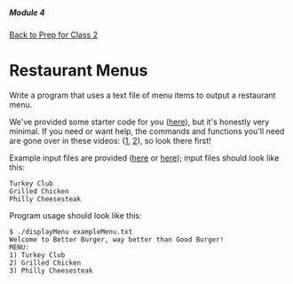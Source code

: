 ##### Module 4
[Back to Prep for Class 2](../../class2-prep)
# Restaurant Menus

Write a program that uses a text file of menu items to output a restaurant menu.

We've provided some starter code for you ([here](./displayMenu.c)), but it's honestly very minimal. If you need or want help, the commands and functions you'll need are gone over in these videos: ([1](https://www.youtube.com/watch?v=QOD2hHiHpn0&index=1&list=PLhQjrBD2T382ZqJSoJqAnX7dXVi5-YaRh), [2](https://www.youtube.com/watch?v=KwvObCA04dU&list=PLhQjrBD2T381pcj3Ph49iiDkrhZ9FHpHP)), so look there first!

Example input files are provided ([here](./exampleMenu.txt) or [here](./goodBurger.txt)); input files should look like this:

```
Turkey Club
Grilled Chicken
Philly Cheesesteak
```

Program usage should look like this:

```
$ ./displayMenu exampleMenu.txt
Welcome to Better Burger, way better than Good Burger!
MENU:
1) Turkey Club
2) Grilled Chicken
3) Philly Cheesesteak
```
